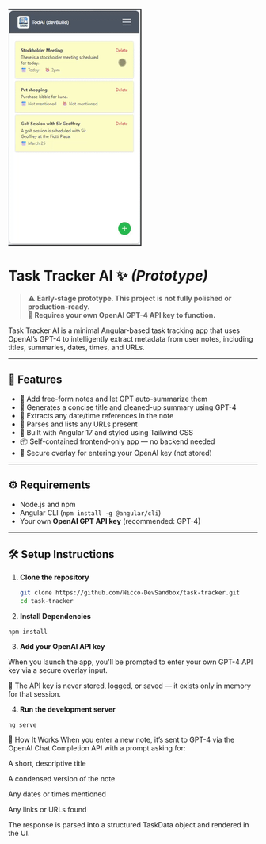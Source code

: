 ![Demo](public/demo.gif)

# Task Tracker AI ✨ _(Prototype)_

> ⚠️ **Early-stage prototype. This project is not fully polished or production-ready.**  
> 🔐 **Requires your own OpenAI GPT-4 API key to function.**

Task Tracker AI is a minimal Angular-based task tracking app that uses OpenAI’s GPT-4 to intelligently extract metadata from user notes, including titles, summaries, dates, times, and URLs.

---

## 🚀 Features

- 📝 Add free-form notes and let GPT auto-summarize them
- 🧠 Generates a concise title and cleaned-up summary using GPT-4
- 📅 Extracts any date/time references in the note
- 🔗 Parses and lists any URLs present
- 🎨 Built with Angular 17 and styled using Tailwind CSS
- 📦 Self-contained frontend-only app — no backend needed
- 🔐 Secure overlay for entering your OpenAI key (not stored)

---

## ⚙️ Requirements

- Node.js and npm
- Angular CLI (`npm install -g @angular/cli`)
- Your own **OpenAI GPT API key** (recommended: GPT-4)

---

## 🛠️ Setup Instructions

1. **Clone the repository**

   ```bash
   git clone https://github.com/Nicco-DevSandbox/task-tracker.git
   cd task-tracker
   ```

2. **Install Dependencies**

```
npm install
```

3. **Add your OpenAI API key**

When you launch the app, you'll be prompted to enter your own GPT-4 API key via a secure overlay input.

🚫 The API key is never stored, logged, or saved — it exists only in memory for that session.

4. **Run the development server**

```
ng serve
```

📄 How It Works
When you enter a new note, it’s sent to GPT-4 via the OpenAI Chat Completion API with a prompt asking for:

A short, descriptive title

A condensed version of the note

Any dates or times mentioned

Any links or URLs found

The response is parsed into a structured TaskData object and rendered in the UI.
